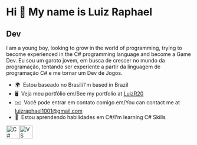 Hi 👋 My name is Luiz Raphael
=============================

Dev
---

I am a young boy, looking to grow in the world of programming, trying to become experienced in the C# programming language and become a Game Dev.
Eu sou um garoto jovem, em busca de crescer no mundo da programação, tentando ser experiente a partir da linguagem de programação C# e me tornar um Dev de Jogos.

*   🌍  Estou baseado no Brasil/I'm based in Brazil
*   🖥️  Veja meu portfólio em/See my portfolio at [LuizR20](http://github.com/LuizR20)
*   ✉️  Você pode entrar em contato comigo em/You can contact me at [luizraphael1001@gmail.com](mailto:luizraphael1001@gmail.com)
*   🧠  Estou aprendendo habilidades em C#/I'm learning C# Skills 
<p align="left">
<a href="https://docs.microsoft.com/en-us/dotnet/csharp/" target="_blank" rel="noreferrer"><img src="https://raw.githubusercontent.com/danielcranney/readme-generator/main/public/icons/skills/csharp-colored.svg" width="36" height="36" alt="C#" title="C#"/></a><a href="https://code.visualstudio.com/" target="_blank" rel="noreferrer"><img src="https://raw.githubusercontent.com/danielcranney/readme-generator/main/public/icons/skills/visualstudiocode-colored.svg" width="36" height="36" alt="VS Code" title="VS Code"/></a>
                    </p>
